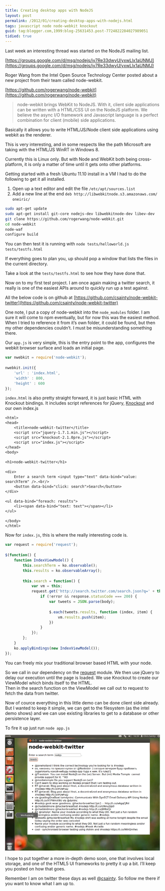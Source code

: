 ```yaml
---
title: Creating desktop apps with NodeJS
layout: post
permalink: /2012/01/creating-desktop-apps-with-nodejs.html
tags: javascript node node-webkit knockout
guid: tag:blogger.com,1999:blog-25631453.post-7724822284027989051
tidied: true
---
```



Last week an interesting thread was started on the NodeJS mailing list.  
 
[https://groups.google.com/d/msg/nodejs/iy7Re33dwyU/yxwLlx1aUNMJ](https://groups.google.com/d/msg/nodejs/iy7Re33dwyU/yxwLlx1aUNMJ)  
 
Roger Wang from the Intel Open Source Technology Center posted about a new project from their team called node-webkit.  
 
[https://github.com/rogerwang/node-webkit](https://github.com/rogerwang/node-webkit)  

> node-webkit brings WebKit to NodeJS. With it, client side applications can be written with a HTML/CSS UI on the NodeJS platform. We believe the async I/O framework and Javascript language is a perfect combination for client (mobile) side applications.  
 
Basically it allows you to write HTML/JS/Node client side applications using webkit as the renderer.    

This is very interesting, and in some respects like the path Microsoft are taking with the HTML/JS WinRT in Windows 8.    

Currently this is Linux only. But with Node and WebKit both being cross-platform, it is only a matter of time until it gets onto other platforms.    

Getting started with a fresh Ubuntu 11.10 install in a VM I had to do the following to get it all installed.   

1. Open up a text editor and edit the file `/etc/apt/sources.list`
2. Add a new line at the end `deb http://libwebkitnode.s3.amazonaws.com/ oneiric/`

```bash
sudo apt-get update
sudo apt-get install git-core nodejs-dev libwebkitnode-dev libev-dev
git clone https://github.com/rogerwang/node-webkit.git
cd node-webkit
node-waf
configure build
```

You can then test it is running with `node tests/helloworld.js tests/testfs.html`
 
If everything goes to plan you, up should pop a window that lists the files in the current directory.  
 
Take a look at the `tests/testfs.html` to see how they have done that.  
 
Now on to my first test project. I am once again making a twitter search, it really is one of the easiest APIs around to quickly run up a test against.  
 
All the below code is on github at [https://github.com/csainty/node-webkit-twitter](https://github.com/csainty/node-webkit-twitter)  
 
One note, I put a copy of node-webkit into the `node_modules` folder. I am sure it will come to npm eventually, but for now this was the easiest method.  
When I tried to reference it from it’s own folder, it could be found, but then my other dependencies couldn’t. I must be misunderstanding something there.  
 
Our `app.js` is very simple, this is the entry point to the app, configures the webkit browser surface and loads an initial page.  

```javascript
var nwebkit = require('node-webkit');

nwebkit.init({
	'url' : 'index.html',
	'width' : 800,
	'height' : 600
});

```  
 
`index.html` is also pretty straight forward, it is just basic HTML with Knockout bindings. It includes script references for jQuery, [Knockout](http://csainty.blogspot.com/2011/10/learn-something-new-knockout-js.html) and our own index.js  

```markup
<html>
<head>
	<title>node-webkit-twitter</title>
	<script src="jquery-1.7.1.min.js"></script>
	<script src="knockout-2.1.0pre.js"></script>
	<script src="index.js"></script>
</head>
<body>

<h1>node-webkit-twitter</h1>

<div>
	Enter a search term <input type="text" data-bind="value: searchTerm" />.<br/>
	<button data-bind="click: search">Search</button>
</div>

<ul data-bind="foreach: results">
	<li><span data-bind="text: text"></span></li>
</ul>

</body>
</html>
```  
 
Now for `index.js`, this is where the really interesting code is.  

```javascript
var request = require('request');

$(function() {
	function IndexViewModel() {
		this.searchTerm = ko.observable();
		this.results = ko.observableArray();

		this.search = function() {
			var vm = this;
			request.get('http://search.twitter.com/search.json?q=' + this.searchTerm(), function (error, response, body) {
				if (!error && response.statusCode === 200) {
					var tweets = JSON.parse(body);
					
					$.each(tweets.results, function (index, item) {
						vm.results.push(item);
					})					
				}
			});
		};
	}
	ko.applyBindings(new IndexViewModel());
});
```  
 
You can freely mix your traditional browser based HTML with your node.  
 
So we call in our dependency on the [request](https://github.com/mikeal/request) module. We then use jQuery to delay our execution until the page is loaded. We use Knockout to create our ViewModel which binds itself to the HTML.  
Then in the search function on the ViewModel we call out to request to fetch the data from twitter.  
 
Now of cource everything in this little demo can be done client side already. But I wanted to keep it simple, we can get to the filesystem (as the intel demo shows) and we can use existing libraries to get to a database or other persistence layer.  
 
To fire it up just run `node app.js`
 
![Node](/images/1382874053234.png)  
 
I hope to put together a more in-depth demo soon, one that involves local storage, and one of the HTML5 UI frameworks to pretty it up a bit. I’ll keep you posted on how that goes.  
 
Remember I am on twitter these days as well [@csainty](http://twitter.com/csainty). So follow me there if you want to know what I am up to.  
  
